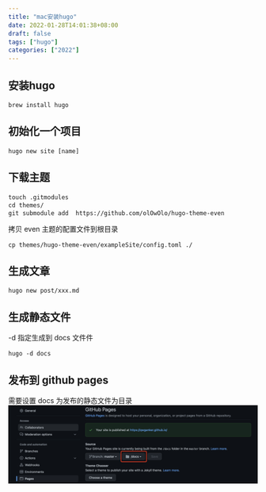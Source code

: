 ```yaml
---
title: "mac安装hugo"
date: 2022-01-28T14:01:38+08:00
draft: false
tags: ["hugo"]
categories: ["2022"]
---
```



## 安装hugo
```
brew install hugo
```

## 初始化一个项目
```
hugo new site [name]
```

## 下载主题

```
touch .gitmodules
cd themes/
git submodule add  https://github.com/olOwOlo/hugo-theme-even
```

拷贝 even 主题的配置文件到根目录
```
cp themes/hugo-theme-even/exampleSite/config.toml ./
```


## 生成文章
```
hugo new post/xxx.md
```


##  生成静态文件
-d 指定生成到 docs 文件件
```
hugo -d docs
```

## 发布到 github pages
需要设置 docs 为发布的静态文件为目录
![avatar](github-pages-setting.png)
